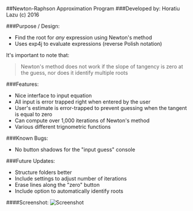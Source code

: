 ##Newton-Raphson Approximation Program
###Developed by: Horatiu Lazu (c) 2016

###Purpose / Design:
* Find the root for _any_ expression using Newton's method
* Uses exp4j to evaluate expressions (reverse Polish notation)

It's important to note that: 
> Newton's method does not work if the slope of tangency is zero at the guess, nor does it identify multiple roots

###Features:
* Nice interface to input equation
* All input is error trapped right when entered by the user
* User's estimate is error-trapped to prevent guessing when the tangent is equal to zero
* Can compute over 1,000 iterations of Newton's method
* Various different trignometric functions

###Known Bugs:
* No button shadows for the "input guess" console

###Future Updates:
* Structure folders better
* Include settings to adjust number of iterations
* Erase lines along the "zero" button
* Include option to automatically identify roots

####Screenshot:
![Screenshot](http://software.horatiulazu.paperplane.io/NewtonScreenshot.png "Screenshot")



